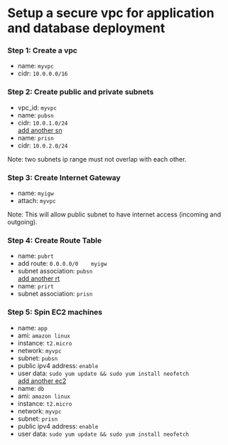 # Setup a secure vpc for application and database deployment

### Step 1: Create a vpc
- name: `myvpc`
- cidr: `10.0.0.0/16`

### Step 2: Create public and private subnets
- vpc_id: `myvpc`
- name: `pubsn`
- cidr: `10.0.1.0/24`  
<ins> add another sn </ins>
- name: `prisn`
- cidr: `10.0.2.0/24`

Note: two subnets ip range must not overlap with each other.

### Step 3: Create Internet Gateway
- name: `myigw`
- attach: `myvpc`

Note: This will allow public subnet to have internet access (incoming and outgoing).

### Step 4: Create Route Table
- name: `pubrt`
- add route: `0.0.0.0/0    myigw`
- subnet association: `pubsn`  
<ins> add another rt </ins>
- name: `prirt`
- subnet association: `prisn`

### Step 5: Spin EC2 machines
- name: `app`
- ami: `amazon linux`
- instance: `t2.micro`
- network: `myvpc`
- subnet: `pubsn`
- public ipv4 address: `enable`
- user data: `sudo yum update && sudo yum install neofetch`  
<ins> add another ec2 </ins>
- name: `db`
- ami: `amazon linux`
- instance: `t2.micro`
- network: `myvpc`
- subnet: `prisn`
- public ipv4 address: `enable`
- user data: `sudo yum update && sudo yum install neofetch`
